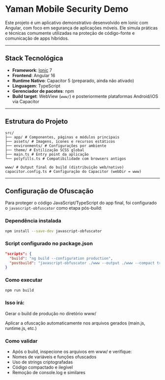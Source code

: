 # Yaman Mobile Security Demo

Este projeto é um aplicativo demonstrativo desenvolvido em Ionic com Angular, com foco em segurança de aplicações móveis. Ele simula práticas e técnicas comumente utilizadas na proteção de código-fonte e comunicação de apps híbridos.

---

## Stack Tecnológica

- **Framework**: [Ionic](https://ionicframework.com/) 7
- **Frontend**: Angular 16
- **Runtime Nativo**: Capacitor 5 (preparado, ainda não ativado)
- **Linguagem**: TypeScript
- **Gerenciador de pacotes**: npm
- **Build target**: WebView (`www/`) e posteriormente plataformas Android/iOS via Capacitor

---

## Estrutura do Projeto

```
src/
├── app/ # Componentes, páginas e módulos principais
├── assets/ # Imagens, ícones e recursos estáticos
├── environments/ # Configurações por ambiente
├── theme/ # Estilização SCSS global
├── main.ts # Entry point da aplicação
└── polyfills.ts # Compatibilidade com browsers antigos

www/ # Output final do build (distribuição web/nativo)
capacitor.config.ts # Configuração do Capacitor (webDir = www)
```

---

## Configuração de Ofuscação

Para proteger o código JavaScript/TypeScript do app final, foi configurado o `javascript-obfuscator` como etapa pós-build:

### Dependência instalada

```bash
npm install --save-dev javascript-obfuscator
```

### Script configurado no package.json

```json
"scripts": {
  "build": "ng build --configuration production",
  "postbuild": "javascript-obfuscator ./www --output ./www --compact true --self-defending true --control-flow-flattening true --dead-code-injection true --disable-console-output true --string-array true --string-array-encoding base64"
}
```
### Como executar
```bash
npm run build
```
### Isso irá:

Gerar o build de produção no diretório www/

Aplicar a ofuscação automaticamente nos arquivos gerados (main.js, runtime.js, etc.)

### Como validar
- Após o build, inspecione os arquivos em www/ e verifique:
- Nomes de variáveis e funções ofuscados
- Uso de strings criptografadas
- Código compactado e ilegível
- Remoção de console.log e similares
